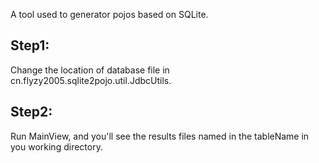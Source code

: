 A tool used to generator pojos based on SQLite.

## Step1:
Change the location of database file in cn.flyzy2005.sqlite2pojo.util.JdbcUtils.
## Step2:
Run MainView, and you'll see the results files named in the tableName in you working directory.
